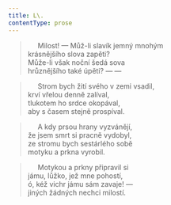 ```yaml
---
title: L\.
contentType: prose
---
```


>      Milost! — Můž-li slavík jemný mnohým  
> krásnějšího slova zapěti?  
> Může-li však noční šedá sova  
> hrůznějšího také úpěti? — —

>      Strom bych žití svého v zemi vsadil,  
> krví vřelou denně zalíval,  
> tlukotem ho srdce okopával,  
> aby s časem stejně prospíval.

>      A kdy prsou hrany vyzvánějí,  
> že jsem smrt si pracně vydobyl,  
> ze stromu bych sestárlého sobě  
> motyku a prkna vyrobil.

>      Motykou a prkny připravil si  
> jámu, lůžko, jež mne pohostí,  
> ó, kéž vichr jámu sám zavaje! —  
> jiných žádných nechci milostí.
